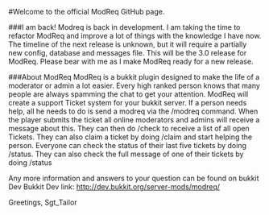 #Welcome to the official ModReq GitHub page.

###I am back!
Modreq is back in development. I am taking the time to refactor ModReq and
improve a lot of things with the knowledge I have now. The timeline of the
next release is unknown, but it will require a partially new config, 
database and messages file. This will be the 3.0 release for ModReq. Please
bear with me as I make ModReq ready for a new release.

###About ModReq
ModReq is a bukkit plugin designed to make the life of a moderator or admin
a lot easier. Every high ranked person knows that many people are always
spamming the chat to get your attention. ModReq will create a support Ticket
system for your bukkit server. If a person needs help, all he needs to do is
send a modreq via the /modreq <message> command. When the player submits the
ticket all online moderators and admins will receive a message about this. 
They can then do /check to receive a list of all open Tickets. They can also
claim a ticket by doing /claim <id> and start helping the person. Everyone
can check the status of their last five tickets by doing /status. They can 
also check the full message of one of their tickets by doing /status <id>

Any more information and answers to your question can be found on bukkit Dev
Bukkit Dev link: http://dev.bukkit.org/server-mods/modreq/

Greetings,
Sgt_Tailor